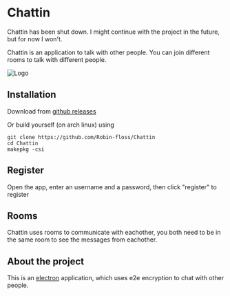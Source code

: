 # Chattin

Chattin has been shut down. I might continue with the project in the future, but for now I won't.

Chattin is an application to talk with other people. You can join different rooms to talk with different people.

![Logo](https://github.com/RobinSchapendonk/Chattin/blob/master/build/icon.png)

## Installation

Download from [github releases](https://github.com/Robin-floss/Chattin/releases/latest)

Or build yourself (on arch linux) using

```
git clone https://github.com/Robin-floss/Chattin
cd Chattin
makepkg -csi
```

## Register

Open the app, enter an username and a password, then click "register" to register

## Rooms

Chattin uses rooms to communicate with eachother, you both need to be in the same room to see the messages from eachother.

## About the project

This is an [electron](https://www.electronjs.org/) application, which uses e2e encryption to chat with other people.
